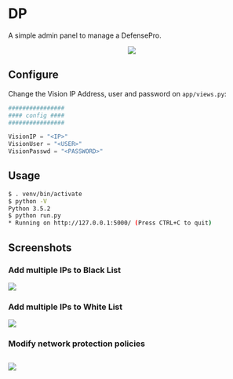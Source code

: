 # DP
A simple admin panel to manage a DefensePro.

<p align="center">
  <img src="https://raw.githubusercontent.com/alexfrancow/DP/master/PoC/dp.jpg">
</p>

## Configure
Change the Vision IP Address, user and password on ```app/views.py```:

```python
################
#### config ####
################

VisionIP = "<IP>"
VisionUser = "<USER>"
VisionPasswd = "<PASSWORD>"
```

## Usage

```bash
$ . venv/bin/activate
$ python -V
Python 3.5.2
$ python run.py
* Running on http://127.0.0.1:5000/ (Press CTRL+C to quit)
```

## Screenshots

### Add multiple IPs to Black List

<kbd><img src="https://raw.githubusercontent.com/alexfrancow/DP/master/PoC/8.png" /></kbd>

### Add multiple IPs to White List

<kbd><img src="https://raw.githubusercontent.com/alexfrancow/DP/master/PoC/9.png" /></kbd>

### Modify network protection policies

<kbd><img src="https://raw.githubusercontent.com/alexfrancow/DP/master/PoC/7.png" /></kbd>
---

